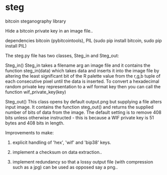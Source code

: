 # steg
bitcoin steganography library

Hide a bitcoin private key in an image file..

dependencies bitcoin (pybitcointools), PIL
(sudo pip install bitcoin, sudo pip install PIL)

The steg.py file has two classes, Steg_in and Steg_out:

Steg_in()
Steg_in takes a filename arg an image file and it contains the function steg_in(data) which takes data and 
inserts it into the image file by altering the least significant bit of the R palette value from the r,g,b tuple of 
each consecutive pixel until the data is inserted.
To convert a hexadecimal random private key representation to a wif format key then you can call the function
wif_private_key(key)

Steg_out()
This class opens by default output.png but supplying a file alters input image.
It contains the function steg_out() and returns the supplied number of bits of data from the image.
The default setting is to remove 408 bits unless otherwise instructed - this is because a WIF private key is 51 bytes
and 408 bits in length.

Improvements to make:

1) explicit handling of 'hex', 'wif' and 'bip38' keys.

2) implement a checksum on data extraction..

3) implement redundancy so that a lossy output file (with compression such as a jpg) can be used as opposed say a png..
